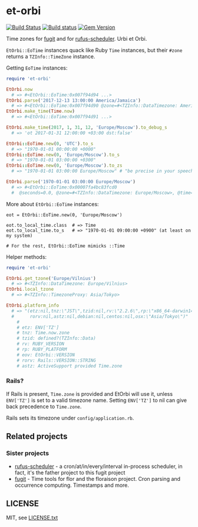 
# et-orbi

[![Build Status](https://secure.travis-ci.org/floraison/et-orbi.svg)](http://travis-ci.org/floraison/et-orbi)
[![Build status](https://ci.appveyor.com/api/projects/status/6tbo9lk9qdor8ipl?svg=true)](https://ci.appveyor.com/project/jmettraux/et-orbi)
[![Gem Version](https://badge.fury.io/rb/et-orbi.svg)](http://badge.fury.io/rb/et-orbi)

Time zones for [fugit](https://github.com/floraison/fugit) and for [rufus-scheduler](https://github.com/jmettraux/rufus-scheduler). Urbi et Orbi.

`EtOrbi::EoTime` instances quack like Ruby `Time` instances, but their `#zone` returns a `TZInfo::TimeZone` instance.

Getting `EoTime` instances:
```ruby
require 'et-orbi'

EtOrbi.now
  # => #<EtOrbi::EoTime:0x007f94d94 ...>
EtOrbi.parse('2017-12-13 13:00:00 America/Jamaica')
  # => #<EtOrbi::EoTime:0x007f94d90 @zone=#<TZInfo::DataTimezone: America/Jamaica>...>
EtOrbi.make_time(Time.now)
  # => #<EtOrbi::EoTime:0x007f94d91 ...>

EtOrbi.make_time(2017, 1, 31, 12, 'Europe/Moscow').to_debug_s
  # => 'ot 2017-01-31 12:00:00 +03:00 dst:false'

EtOrbi::EoTime.new(0, 'UTC').to_s
  # => "1970-01-01 00:00:00 +0000"
EtOrbi::EoTime.new(0, 'Europe/Moscow').to_s
  # => "1970-01-01 03:00:00 +0300"
EtOrbi::EoTime.new(0, 'Europe/Moscow').to_zs
  # => "1970-01-01 03:00:00 Europe/Moscow" # "be precise in your speech"

EtOrbi.parse('1970-01-01 03:00:00 Europe/Moscow')
  # => #<EtOrbi::EoTime:0x00007fa4bc83fcd0
  #  @seconds=0.0, @zone=#<TZInfo::DataTimezone: Europe/Moscow>, @time=nil>
```

More about `EtOrbi::EoTime` instances:
```
eot = EtOrbi::EoTime.new(0, 'Europe/Moscow')

eot.to_local_time.class  # => Time
eot.to_local_time.to_s   # => "1970-01-01 09:00:00 +0900" (at least on my system)

# For the rest, EtOrbi::EoTime mimicks ::Time
```

Helper methods:
```ruby
require 'et-orbi'

EtOrbi.get_tzone('Europe/Vilnius')
  # => #<TZInfo::DataTimezone: Europe/Vilnius>
EtOrbi.local_tzone
  # => #<TZInfo::TimezoneProxy: Asia/Tokyo>

EtOrbi.platform_info
  # => "(etz:nil,tnz:\"JST\",tzid:nil,rv:\"2.2.6\",rp:\"x86_64-darwin14\",eov:\"1.0.1\",
  #      rorv:nil,astz:nil,debian:nil,centos:nil,osx:\"Asia/Tokyo\")"
    #
    # etz: ENV['TZ']
    # tnz: Time.now.zone
    # tzid: defined?(TZInfo::Data)
    # rv: RUBY_VERSION
    # rp: RUBY_PLATFORM
    # eov: EtOrbi::VERSION
    # rorv: Rails::VERSION::STRING
    # astz: ActiveSupport provided Time.zone
```

### Rails?

If Rails is present, `Time.zone` is provided and EtOrbi will use it, unless `ENV['TZ']` is set to a valid timezone name. Setting `ENV['TZ']` to nil can give back precedence to `Time.zone`.

Rails sets its timezone under `config/application.rb`.


## Related projects

### Sister projects

* [rufus-scheduler](https://github.com/jmettraux/rufus-scheduler) - a cron/at/in/every/interval in-process scheduler, in fact, it's the father project to this fugit project
* [fugit](https://github.com/floraison/fugit) - Time tools for flor and the floraison project. Cron parsing and occurrence computing. Timestamps and more.


## LICENSE

MIT, see [LICENSE.txt](LICENSE.txt)

